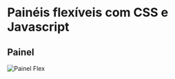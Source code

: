 # Painéis flexíveis com CSS e Javascript

## Painel
![Painel Flex](https://im5.ezgif.com/tmp/ezgif-5-b68673e498.gif)
